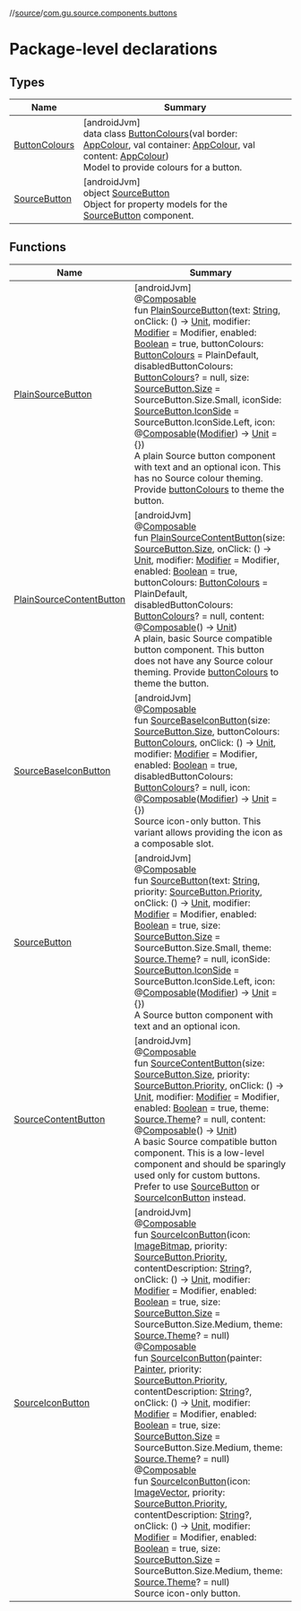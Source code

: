 //[source](../../index.md)/[com.gu.source.components.buttons](index.md)

# Package-level declarations

## Types

| Name | Summary |
|---|---|
| [ButtonColours](-button-colours/index.md) | [androidJvm]<br>data class [ButtonColours](-button-colours/index.md)(val border: [AppColour](../com.gu.source.daynight/-app-colour/index.md), val container: [AppColour](../com.gu.source.daynight/-app-colour/index.md), val content: [AppColour](../com.gu.source.daynight/-app-colour/index.md))<br>Model to provide colours for a button. |
| [SourceButton](-source-button/index.md) | [androidJvm]<br>object [SourceButton](-source-button/index.md)<br>Object for property models for the [SourceButton](-source-button/index.md) component. |

## Functions

| Name | Summary |
|---|---|
| [PlainSourceButton](-plain-source-button.md) | [androidJvm]<br>@[Composable](https://developer.android.com/reference/kotlin/androidx/compose/runtime/Composable.html)<br>fun [PlainSourceButton](-plain-source-button.md)(text: [String](https://kotlinlang.org/api/latest/jvm/stdlib/kotlin/-string/index.html), onClick: () -&gt; [Unit](https://kotlinlang.org/api/latest/jvm/stdlib/kotlin/-unit/index.html), modifier: [Modifier](https://developer.android.com/reference/kotlin/androidx/compose/ui/Modifier.html) = Modifier, enabled: [Boolean](https://kotlinlang.org/api/latest/jvm/stdlib/kotlin/-boolean/index.html) = true, buttonColours: [ButtonColours](-button-colours/index.md) = PlainDefault, disabledButtonColours: [ButtonColours](-button-colours/index.md)? = null, size: [SourceButton.Size](-source-button/-size/index.md) = SourceButton.Size.Small, iconSide: [SourceButton.IconSide](-source-button/-icon-side/index.md) = SourceButton.IconSide.Left, icon: @[Composable](https://developer.android.com/reference/kotlin/androidx/compose/runtime/Composable.html)([Modifier](https://developer.android.com/reference/kotlin/androidx/compose/ui/Modifier.html)) -&gt; [Unit](https://kotlinlang.org/api/latest/jvm/stdlib/kotlin/-unit/index.html) = {})<br>A plain Source button component with text and an optional icon. This has no Source colour theming. Provide [buttonColours](-plain-source-button.md) to theme the button. |
| [PlainSourceContentButton](-plain-source-content-button.md) | [androidJvm]<br>@[Composable](https://developer.android.com/reference/kotlin/androidx/compose/runtime/Composable.html)<br>fun [PlainSourceContentButton](-plain-source-content-button.md)(size: [SourceButton.Size](-source-button/-size/index.md), onClick: () -&gt; [Unit](https://kotlinlang.org/api/latest/jvm/stdlib/kotlin/-unit/index.html), modifier: [Modifier](https://developer.android.com/reference/kotlin/androidx/compose/ui/Modifier.html) = Modifier, enabled: [Boolean](https://kotlinlang.org/api/latest/jvm/stdlib/kotlin/-boolean/index.html) = true, buttonColours: [ButtonColours](-button-colours/index.md) = PlainDefault, disabledButtonColours: [ButtonColours](-button-colours/index.md)? = null, content: @[Composable](https://developer.android.com/reference/kotlin/androidx/compose/runtime/Composable.html)() -&gt; [Unit](https://kotlinlang.org/api/latest/jvm/stdlib/kotlin/-unit/index.html))<br>A plain, basic Source compatible button component. This button does not have any Source colour theming. Provide [buttonColours](-plain-source-content-button.md) to theme the button. |
| [SourceBaseIconButton](-source-base-icon-button.md) | [androidJvm]<br>@[Composable](https://developer.android.com/reference/kotlin/androidx/compose/runtime/Composable.html)<br>fun [SourceBaseIconButton](-source-base-icon-button.md)(size: [SourceButton.Size](-source-button/-size/index.md), buttonColours: [ButtonColours](-button-colours/index.md), onClick: () -&gt; [Unit](https://kotlinlang.org/api/latest/jvm/stdlib/kotlin/-unit/index.html), modifier: [Modifier](https://developer.android.com/reference/kotlin/androidx/compose/ui/Modifier.html) = Modifier, enabled: [Boolean](https://kotlinlang.org/api/latest/jvm/stdlib/kotlin/-boolean/index.html) = true, disabledButtonColours: [ButtonColours](-button-colours/index.md)? = null, icon: @[Composable](https://developer.android.com/reference/kotlin/androidx/compose/runtime/Composable.html)([Modifier](https://developer.android.com/reference/kotlin/androidx/compose/ui/Modifier.html)) -&gt; [Unit](https://kotlinlang.org/api/latest/jvm/stdlib/kotlin/-unit/index.html) = {})<br>Source icon-only button. This variant allows providing the icon as a composable slot. |
| [SourceButton](-source-button.md) | [androidJvm]<br>@[Composable](https://developer.android.com/reference/kotlin/androidx/compose/runtime/Composable.html)<br>fun [SourceButton](-source-button.md)(text: [String](https://kotlinlang.org/api/latest/jvm/stdlib/kotlin/-string/index.html), priority: [SourceButton.Priority](-source-button/-priority/index.md), onClick: () -&gt; [Unit](https://kotlinlang.org/api/latest/jvm/stdlib/kotlin/-unit/index.html), modifier: [Modifier](https://developer.android.com/reference/kotlin/androidx/compose/ui/Modifier.html) = Modifier, enabled: [Boolean](https://kotlinlang.org/api/latest/jvm/stdlib/kotlin/-boolean/index.html) = true, size: [SourceButton.Size](-source-button/-size/index.md) = SourceButton.Size.Small, theme: [Source.Theme](../com.gu.source/-source/-theme/index.md)? = null, iconSide: [SourceButton.IconSide](-source-button/-icon-side/index.md) = SourceButton.IconSide.Left, icon: @[Composable](https://developer.android.com/reference/kotlin/androidx/compose/runtime/Composable.html)([Modifier](https://developer.android.com/reference/kotlin/androidx/compose/ui/Modifier.html)) -&gt; [Unit](https://kotlinlang.org/api/latest/jvm/stdlib/kotlin/-unit/index.html) = {})<br>A Source button component with text and an optional icon. |
| [SourceContentButton](-source-content-button.md) | [androidJvm]<br>@[Composable](https://developer.android.com/reference/kotlin/androidx/compose/runtime/Composable.html)<br>fun [SourceContentButton](-source-content-button.md)(size: [SourceButton.Size](-source-button/-size/index.md), priority: [SourceButton.Priority](-source-button/-priority/index.md), onClick: () -&gt; [Unit](https://kotlinlang.org/api/latest/jvm/stdlib/kotlin/-unit/index.html), modifier: [Modifier](https://developer.android.com/reference/kotlin/androidx/compose/ui/Modifier.html) = Modifier, enabled: [Boolean](https://kotlinlang.org/api/latest/jvm/stdlib/kotlin/-boolean/index.html) = true, theme: [Source.Theme](../com.gu.source/-source/-theme/index.md)? = null, content: @[Composable](https://developer.android.com/reference/kotlin/androidx/compose/runtime/Composable.html)() -&gt; [Unit](https://kotlinlang.org/api/latest/jvm/stdlib/kotlin/-unit/index.html))<br>A basic Source compatible button component. This is a low-level component and should be sparingly used only for custom buttons. Prefer to use [SourceButton](-source-button/index.md) or [SourceIconButton](-source-icon-button.md) instead. |
| [SourceIconButton](-source-icon-button.md) | [androidJvm]<br>@[Composable](https://developer.android.com/reference/kotlin/androidx/compose/runtime/Composable.html)<br>fun [SourceIconButton](-source-icon-button.md)(icon: [ImageBitmap](https://developer.android.com/reference/kotlin/androidx/compose/ui/graphics/ImageBitmap.html), priority: [SourceButton.Priority](-source-button/-priority/index.md), contentDescription: [String](https://kotlinlang.org/api/latest/jvm/stdlib/kotlin/-string/index.html)?, onClick: () -&gt; [Unit](https://kotlinlang.org/api/latest/jvm/stdlib/kotlin/-unit/index.html), modifier: [Modifier](https://developer.android.com/reference/kotlin/androidx/compose/ui/Modifier.html) = Modifier, enabled: [Boolean](https://kotlinlang.org/api/latest/jvm/stdlib/kotlin/-boolean/index.html) = true, size: [SourceButton.Size](-source-button/-size/index.md) = SourceButton.Size.Medium, theme: [Source.Theme](../com.gu.source/-source/-theme/index.md)? = null)<br>@[Composable](https://developer.android.com/reference/kotlin/androidx/compose/runtime/Composable.html)<br>fun [SourceIconButton](-source-icon-button.md)(painter: [Painter](https://developer.android.com/reference/kotlin/androidx/compose/ui/graphics/painter/Painter.html), priority: [SourceButton.Priority](-source-button/-priority/index.md), contentDescription: [String](https://kotlinlang.org/api/latest/jvm/stdlib/kotlin/-string/index.html)?, onClick: () -&gt; [Unit](https://kotlinlang.org/api/latest/jvm/stdlib/kotlin/-unit/index.html), modifier: [Modifier](https://developer.android.com/reference/kotlin/androidx/compose/ui/Modifier.html) = Modifier, enabled: [Boolean](https://kotlinlang.org/api/latest/jvm/stdlib/kotlin/-boolean/index.html) = true, size: [SourceButton.Size](-source-button/-size/index.md) = SourceButton.Size.Medium, theme: [Source.Theme](../com.gu.source/-source/-theme/index.md)? = null)<br>@[Composable](https://developer.android.com/reference/kotlin/androidx/compose/runtime/Composable.html)<br>fun [SourceIconButton](-source-icon-button.md)(icon: [ImageVector](https://developer.android.com/reference/kotlin/androidx/compose/ui/graphics/vector/ImageVector.html), priority: [SourceButton.Priority](-source-button/-priority/index.md), contentDescription: [String](https://kotlinlang.org/api/latest/jvm/stdlib/kotlin/-string/index.html)?, onClick: () -&gt; [Unit](https://kotlinlang.org/api/latest/jvm/stdlib/kotlin/-unit/index.html), modifier: [Modifier](https://developer.android.com/reference/kotlin/androidx/compose/ui/Modifier.html) = Modifier, enabled: [Boolean](https://kotlinlang.org/api/latest/jvm/stdlib/kotlin/-boolean/index.html) = true, size: [SourceButton.Size](-source-button/-size/index.md) = SourceButton.Size.Medium, theme: [Source.Theme](../com.gu.source/-source/-theme/index.md)? = null)<br>Source icon-only button. |

